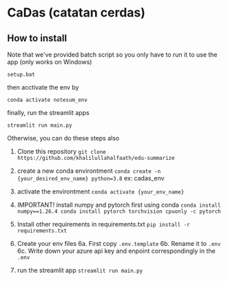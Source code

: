 # CaDas (catatan cerdas)

## How to install

Note that we've provided batch script so you only have to run it to use the app (only works on Windows)

`
setup.bat
`

then acctivate the env by

`
conda activate notesum_env
`

finally, run the streamlit apps

`
streamlit run main.py
`

Otherwise, you can do these steps also
1. Clone this repository
`git clone https://github.com/khalilullahalfaath/edu-summarize`

2. create a new conda environtment
`
conda create -n {your_desired_env_name} python=3.8
`
ex: cadas_env

3. activate the environtment
`
conda activate {your_env_name}
`

4. IMPORTANT! install numpy and pytorch first using conda
`
conda install numpy==1.26.4
conda install pytorch torchvision cpuonly -c pytorch
`

5. Install other requirements in requirements.txt
`
pip install -r requirements.txt
`

6. Create your env files
    6a. First copy `.env.template`
    6b. Rename it to `.env`
    6c. Write down your azure api key and enpoint correspondingly in the `.env`

7. run the streamlit app
`
streamlit run main.py
`
